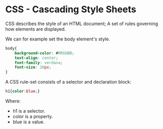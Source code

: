 # CSS - Cascading Style Sheets

CSS describes the style of an HTML document;
A set of rules governing how elements are displayed.


We can for example set the body element's style.
````CSS
body{
	background-color: #RRGGBB;
	text-align: center;
	font-family: verdana;
	font-size: 20px;
}
````

A CSS rule-set consists of a selector and declaration block:
````CSS
h1{color:blue;}
````
Where:
* h1 is a selector.
* color is a property.
* blue is a value.
